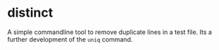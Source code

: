 # distinct
A simple commandline tool to remove duplicate lines in a test file. Its a further development of the `uniq` command. 
